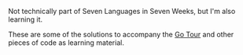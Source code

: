 Not technically part of Seven Languages in Seven Weeks, but I'm also learning
it.

These are some of the solutions to accompany the [Go Tour](http://tour.golang.org/)
and other pieces of code as learning material.
